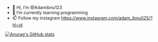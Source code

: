 - 👋 Hi, I’m @Adamibnu123
- 🌱 I’m currently learning programming
- 📫 Follow my instagram  https://www.instagram.com/adam_ibnu025/?hl=id

[![Anurag's GitHub stats](https://github-readme-stats.vercel.app/api?username=Adamibnu123)](https://github.com/anuraghazra/github-readme-stats)


<!---
Adamibnu123/Adamibnu123 is a ✨ special ✨ repository because its `README.md` (this file) appears on your GitHub profile.
You can click the Preview link to take a look at your changes.
--->
